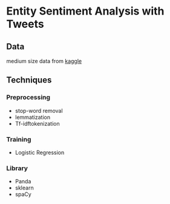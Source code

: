 # Entity Sentiment Analysis with Tweets 
## Data 
medium size data from [kaggle](https://www.kaggle.com/datasets/jp797498e/twitter-entity-sentiment-analysis/data)

## Techniques 
### Preprocessing 
- stop-word removal
- lemmatization
- Tf-idftokenization

### Training 
- Logistic Regression

### Library
- Panda
- sklearn
- spaCy
